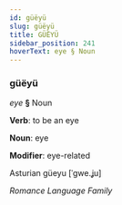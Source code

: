 ```yaml
---
id: güëyü
slug: güëyü
title: GÜËYÜ
sidebar_position: 241
hoverText: eye § Noun
---
```


### güëyü

*eye* **§** Noun

**Verb**: to be an eye

**Noun**: eye

**Modifier**: eye-related

Asturian güeyu [ˈɡwe.ʝu]

*Romance Language Family*
